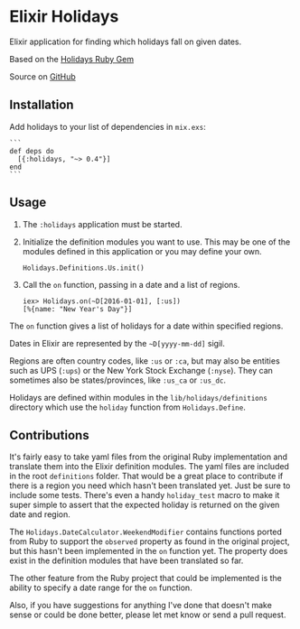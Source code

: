# Elixir Holidays

Elixir application for finding which holidays fall on given dates.

Based on the [Holidays Ruby Gem](https://github.com/holidays/holidays)

Source on [GitHub](https://github.com/CoderDennis/holidays)

## Installation

Add holidays to your list of dependencies in `mix.exs`:

    ```
    def deps do
      [{:holidays, "~> 0.4"}]
    end
    ```

## Usage

1.  The `:holidays` application must be started.
2.  Initialize the definition modules you want to use. This may be one of the
    modules defined in this application or you may define your own.

    ```
    Holidays.Definitions.Us.init()
    ```

3.  Call the `on` function, passing in a date and a list of regions.

    ```
    iex> Holidays.on(~D[2016-01-01], [:us])
    [%{name: "New Year's Day"}]
    ```

The `on` function gives a list of holidays for a date within
specified regions.

Dates in Elixir are represented by the
`~D[yyyy-mm-dd]` sigil.

Regions are often country codes, like `:us` or `:ca`, but
may also be entities such as UPS (`:ups`) or the New York Stock Exchange
(`:nyse`).
They can sometimes also be states/provinces, like `:us_ca` or `:us_dc`.

Holidays are defined within modules in the `lib/holidays/definitions`
directory which use the `holiday` function from `Holidays.Define`.

## Contributions

It's fairly easy to take yaml files from the original Ruby implementation
and translate them into the Elixir definition modules. The yaml files are
included in the root `definitions` folder. That would be a great place to
contribute if there is a region you need which hasn't been translated yet.
Just be sure to include some tests. There's even a handy `holiday_test`
macro to make it super simple to assert that the expected holiday is
returned on the given date and region.

The `Holidays.DateCalculator.WeekendModifier` contains functions ported from
Ruby to support the `observed` property as found in
the original project, but this hasn't been implemented in the
`on` function yet. The property does exist in the
definition modules that have been translated so far.

The other feature from the Ruby project that could be implemented is the
ability to specify a date range for the `on` function.

Also, if you have suggestions for anything I've done that doesn't make sense
or could be done better, please let met know or send a pull request.
